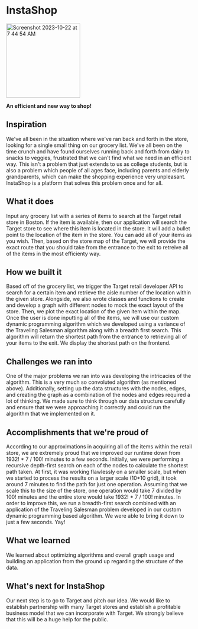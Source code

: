 # InstaShop
<img width="200" alt="Screenshot 2023-10-22 at 7 44 54 AM" src="https://github.com/AnshulShirude/InstaShop/assets/34725764/3c49e7b7-f6fd-4718-9d39-cc630a42328e">

**An efficient and new way to shop!**

## Inspiration
We've all been in the situation where we've ran back and forth in the store, looking for a single small thing on our grocery list. We've all been on the time crunch and have found ourselves running back and forth from dairy to snacks to veggies, frustrated that we can't find what we need in an efficient way. This isn't a problem that just extends to us as college students, but is also a problem which people of all ages face, including parents and elderly grandparents, which can make the shopping experience very unpleasant. InstaShop is a platform that solves this problem once and for all.

## What it does
Input any grocery list with a series of items to search at the Target retail store in Boston. If the item is available, then our application will search the Target store to see where this item is located in the store. It will add a bullet point to the location of the item in the store. You can add all of your items as you wish. Then, based on the store map of the Target, we will provide the exact route that you should take from the entrance to the exit to retreive all of the items in the most efficienty way.

## How we built it
Based off of the grocery list, we trigger the Target retail developer API to search for a certain item and retrieve the aisle number of the location within the given store. Alongside, we also wrote classes and functions to create and develop a graph with different nodes to mock the exact layout of the store. Then, we plot the exact location of the given item within the map. Once the user is done inputting all of the items, we will use our custom dynamic programming algorithm which we developed using a variance of the Traveling Salesman algorithm along with a breadth first search. This algorithm will return the shortest path from the entrance to retrieving all of your items to the exit. We display the shortest path on the frontend.

## Challenges we ran into
One of the major problems we ran into was developing the intricacies of the algorithm. This is a very much so convoluted algorithm (as mentioned above). Additionally, setting up the data structures with the nodes, edges, and creating the graph as a combination of the nodes and edges required a lot of thinking. We made sure to think through our data structure carefully and ensure that we were approaching it correctly and could run the algorithm that we implemented on it.

## Accomplishments that we're proud of
According to our approximations in acquiring all of the items within the retail store, we are extremely proud that we improved our runtime down from 1932! * 7 / 100! minutes to a few seconds. Initially, we were performing a recursive depth-first search on each of the nodes to calculate the shortest path taken. At first, it was working flawlessly on a smaller scale, but when we started to process the results on a larger scale (10*10 grid), it took around 7 minutes to find the path for just one operation. Assuming that we scale this to the size of the store, one operation would take 7 divided by 100! minutes and the entire store would take 1932! * 7 / 100! minutes. In order to improve this, we run a breadth-first search combined with an application of the Traveling Salesman problem developed in our custom dynamic programming based algorithm. We were able to bring it down to just a few seconds. Yay!

## What we learned
We learned about optimizing algorithms and overall graph usage and building an application from the ground up regarding the structure of the data.

## What's next for InstaShop
Our next step is to go to Target and pitch our idea. We would like to establish partnership with many Target stores and establish a profitable business model that we can incorporate with Target. We strongly believe that this will be a huge help for the public.
